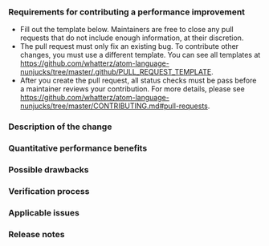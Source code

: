 ### Requirements for contributing a performance improvement

* Fill out the template below. Maintainers are free to close any pull requests that do not include enough information, at their discretion.
* The pull request must only fix an existing bug. To contribute other changes, you must use a different template. You can see all templates at https://github.com/whatterz/atom-language-nunjucks/tree/master/.github/PULL_REQUEST_TEMPLATE.
* After you create the pull request, all status checks must be pass before a maintainer reviews your contribution. For more details, please see https://github.com/whatterz/atom-language-nunjucks/tree/master/CONTRIBUTING.md#pull-requests.

### Description of the change

<!--

We must be able to understand the design of your change from this description. The pull request may be closed at the maintainers' discretion if we can't get a good idea of what the code does from the description provided. Keep in mind that the maintainer reviewing this PR may not be familiar with or have worked with the code here recently, so please walk us through the concepts.

-->

### Quantitative performance benefits

<!--

Describe the specific performance improvement observed (for example, reduced time to complete an operation, reduced memory use, etcetera). Describe how you measured this change. Bonus points for including graphs that demonstrate the improvement or attached dumps from the built-in profiling tools.

-->

### Possible drawbacks

<!-- What are the possible side-effects or negative impacts of the code change? -->

### Verification process

<!--

What process did you follow to verify that the change has not introduced any regressions? Describe the actions you performed (including buttons you clicked, text you typed, commands you ran, etcetera), and describe the results you observed.

-->

### Applicable issues

<!-- Enter any applicable issues here -->

### Release notes

<!--

Please describe the changes in a single line that explains this improvement in terms that a user can understand. This text forms part of the release notes.

If this change is not user-facing or notable enough to for release notes, you may use the strings "Not applicable" or "N/A" here.

Examples:

- The GitHub package now allows you to add co-authors to commits.
- Fixed an issue where multiple cursors did not work in a file with a single line.
- Increased the performance of searching and replacing across a whole project.

-->